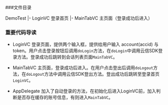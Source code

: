 ###文件目录

DemoTest
|- LoginVC 登录首页
|- MainTabVC 主页面（登录成功后进入）


### 重要代码导读

- LoginVC
  登录页面，提供两个输入框，提供给用户输入 account(accid) 与 token。用户点击登录按钮后调用`doLogin`方法，在`doLogin`中调用云信SDK登录方法。登录成功后跳转到会话列表页面`MainTabVC`。

- MainTabVC
  主页面，登录成功后进入。在用户点击登出后调用`doLogout`方法，在`doLogout`方法中调用云信SDK登出方法。登出成功后跳转至登录首页`LoginVC`。


- AppDelegate
  加入了自动登录的方法，在初始化后进入LoginVC前，加入判断是否存在缓存的账号信息，有则进入`MainTabVC`。